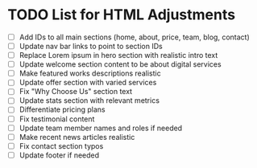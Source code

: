 # TODO List for HTML Adjustments

- [ ] Add IDs to all main sections (home, about, price, team, blog, contact)
- [ ] Update nav bar links to point to section IDs
- [ ] Replace Lorem ipsum in hero section with realistic intro text
- [ ] Update welcome section content to be about digital services
- [ ] Make featured works descriptions realistic
- [ ] Update offer section with varied services
- [ ] Fix "Why Choose Us" section text
- [ ] Update stats section with relevant metrics
- [ ] Differentiate pricing plans
- [ ] Fix testimonial content
- [ ] Update team member names and roles if needed
- [ ] Make recent news articles realistic
- [ ] Fix contact section typos
- [ ] Update footer if needed
